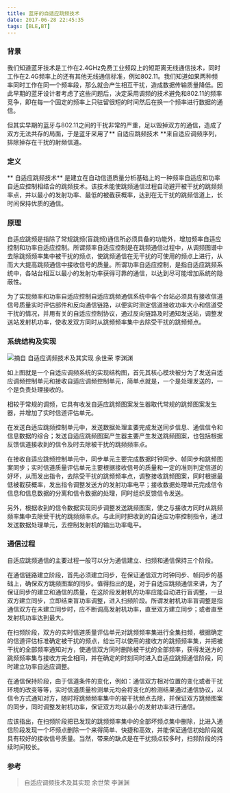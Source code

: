 ```yaml
---
title: 蓝牙的自适应跳频技术
date: 2017-06-28 22:45:35
tags: [BLE,BT]
---
```



### 背景
我们知道蓝牙技术是工作在2.4GHz免费工业频段上的短距离无线通信技术，同时工作在2.4G频率上的还有其他无线通信标准，例如802.11。我们知道如果两种频率同时工作在同一个频率段，那么就会产生相互干扰，造成数据传输质量降低。因此早期的蓝牙设计者考虑了这些问题后，决定采用调频的技术避免和802.11的频率竞争，即在每一个固定的频率上只驻留很短的时间然后在换一个频率进行数据的通信。

但其实早期的蓝牙与802.11之间的干扰非常的严重，足以毁掉双方的通信，造成了双方无法共存的局面，于是蓝牙采用了** 自适应跳频技术 **来自适应调频序列，排除掉存在干扰的射频信道。
### 定义

** 自适应跳频技术** 是建立在自动信道质量分析基础上的一种频率自适应和功率自适应控制相结合的跳频技术。该技术能使跳频通信过程自动避开被干扰的跳频频率点，并以最小的发射功率、最低的被截获概率，达到在无干扰的跳频信道上，长时间保持优质的通信。

<!-- more -->


### 原理
自适应跳频是指除了常规跳频(盲跳频)通信所必须具备的功能外，增加频率自适应控制和功率自适应控制。所谓频率自适应控制是在跳频通信过程中，从调频图谱中去除跳频频率集中被干扰的频点，使跳频通信在无干扰的可使用的频点上进行，从而大大提高跳频通信中接收信号的质量。所谓功率自适应控制，是指自适应跳频系统中，各站台相互以最小的发射功率获得可靠的通信，以达到尽可能增加系统的隐蔽性。

为了实现频率和功率自适应控制自适应跳频通信系统中各个台站必须具有接收信道信号质量实时评估部件和反向通信链路，以便实时测定信道接收功率大小和信道受干扰的情况，并用有关的自适应控制协议，通过反向链路及时通知发送站，调整发送站发射机功率，使收发双方同时从跳频频率集中去除受干扰的跳频频点。

### 系统结构及实现

![摘自 自适应调频技术及其实现 余世荣 李渊渊](http://upload-images.jianshu.io/upload_images/1806858-55c37fc9176e458f.png?imageMogr2/auto-orient/strip%7CimageView2/2/w/1240)

如上图就是一个自适应调频系统的实现结构图，首先其核心模块被分为了发送自适应调频控制单元和接收自适应调频控制单元，简单点就是，一个是处理发送的，一个是负责处理接收的。

相较于常规的调频，它具有收发自适应跳频图案发生器取代常规的跳频图案发生器，并增加了实时信道评估单元。

在发送白适应跳频控制单元中，发送数据处理主要完成发送同步信息、通信信令和信息数据的综合；发送自适应跳频图案产生器主要产生发送跳频图案，也包括根据反馈信道接收到的信令及时去除被干扰的跳频频率点。

在接收自适应跳频控制单元中，同步单元主要完成数据时钟同步、帧同步和跳频图案同步；实时信道质量评估单元主要根据接收信号的质量和一定的准则判定信道的好坏，从而发出指令，去除受干扰的跳频频率点，调整接收跳频图案，同时根据最低被截获概率，发出指令调整发送方的发射功率电平；接收数据处理单元完成信令信息和信息数据的分离和信令数据的处理，同时组织反馈信令发送。

另外，根据收到的信令数据实现同步调整发送跳频图案，使之与接收方同时从跳频频率集中去除受干扰的跳频频率点。与此同时把收到的自适应功率控制指令，通过发送数据处理单元，去控制发射机的输出功率电平。

### 通信过程

自适应跳频通信的主要过程一般可以分为通信建立、扫频和通信保持三个阶段。

在通信链路建立阶段，首先必须建立同步，在保证通信双方时钟同步、帧同步的基础上，确保双方跳频图案的同步。值得指出的是，对于自适应跳频通信来讲，为了保证同步的建立和通信的质量，在这阶段发射机的功率应能自动进行盲调整，一旦双方建立同步，立即结束盲功率调整，进入扫频阶段。所谓发射机功率盲调整是指通信双方在未建立同步时，应不断调高发射机功率，直至双方建立同步；或者直至发射机功率达到最大。

在扫频阶段，双方的实时信道质量评估单元对跳频频率集进行全集扫频，根据确定的信道评估标准确定被干扰的频点，给出可以使用的接收方的跳频频率集，并把被干扰的全部频率通知对方，使通信双方同时删除被干扰的全部频率，获得发送方的跳频频率集与接收方完全相同，并在确定的时刻同时进入自适应跳频通信阶段，同时建立功率自适应调整。

在通信保持阶段，由于信道条件的变化，例如：通信双方相对位置的变化或者干扰环境的改变等等，实时信道质量检测单元均会将变化的检测结果通过通信协议，以信令方式通知对方，随时将跳频频率集中的被干扰频点去除，并保证双方跳频图案的同步，同时调整发射机功率，保证双方均以最小的发射功率进行通信。

应该指出，在扫频阶段把已发现的跳频频率集中的全部坏频点集中删除，比进入通信阶段发现一个坏频点删除一个来得简单、快捷和高效，并能保证通信初始阶段就具有较好的接收信号质量。当然，带来的缺点是在干扰频点较多时，扫频阶段的持续时间较长。

### 参考

>自适应调频技术及其实现 余世荣 李渊渊